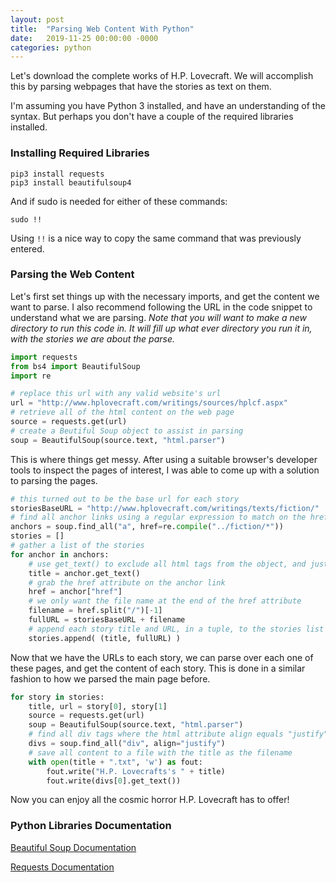```yaml
---
layout: post
title:  "Parsing Web Content With Python"
date:   2019-11-25 00:00:00 -0000
categories: python
---
```


Let's download the complete works of H.P. Lovecraft. We will accomplish this by parsing webpages that have the stories as text on them.

I'm assuming you have Python 3 installed, and have an understanding of the syntax. But perhaps you don't have a couple of the required libraries installed.

### Installing Required Libraries
```console
pip3 install requests
pip3 install beautifulsoup4
```
And if sudo is needed for either of these commands:
```console
sudo !!
```
Using ```!!``` is a nice way to copy the same command that was previously entered.


### Parsing the Web Content

Let's first set things up with the necessary imports, and get the content we want to parse. I also recommend following the URL in the code snippet to understand what we are parsing. *Note that you will want to make a new directory to run this code in. It will fill up what ever directory you run it in, with the stories we are about the parse.*

```python
import requests
from bs4 import BeautifulSoup
import re

# replace this url with any valid website's url 
url = "http://www.hplovecraft.com/writings/sources/hplcf.aspx"
# retrieve all of the html content on the web page
source = requests.get(url)
# create a Beutiful Soup object to assist in parsing
soup = BeautifulSoup(source.text, "html.parser")
```

This is where things get messy. After using a suitable browser's developer tools to inspect the pages of interest, I was able to come up with a solution to parsing the pages.

```python
# this turned out to be the base url for each story
storiesBaseURL = "http://www.hplovecraft.com/writings/texts/fiction/"
# find all anchor links using a regular expression to match on the href attribute
anchors = soup.find_all("a", href=re.compile("../fiction/*"))
stories = []
# gather a list of the stories
for anchor in anchors:
    # use get_text() to exclude all html tags from the object, and just get the text
    title = anchor.get_text()
    # grab the href attribute on the anchor link
    href = anchor["href"]
    # we only want the file name at the end of the href attribute
    filename = href.split("/")[-1]
    fullURL = storiesBaseURL + filename 
    # append each story title and URL, in a tuple, to the stories list
    stories.append( (title, fullURL) )
```

Now that we have the URLs to each story, we can parse over each one of these pages, and get the content of each story. This is done in a similar fashion to how we parsed the main page before.

```python
for story in stories:
    title, url = story[0], story[1]
    source = requests.get(url)
    soup = BeautifulSoup(source.text, "html.parser")
    # find all div tags where the html attribute align equals "justify"
    divs = soup.find_all("div", align="justify")
    # save all content to a file with the title as the filename
    with open(title + ".txt", 'w') as fout:
        fout.write("H.P. Lovecrafts's " + title)
        fout.write(divs[0].get_text())
```

Now you can enjoy all the cosmic horror H.P. Lovecraft has to offer!

### Python Libraries Documentation

[Beautiful Soup Documentation](https://www.crummy.com/software/BeautifulSoup/bs4/doc/)

[Requests Documentation](https://requests.readthedocs.io/en/master/)
